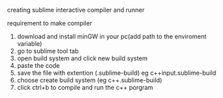 creating sublime interactive compiler and runner

requirement to make compiler
1. download and install minGW in your pc(add path to the enviroment variable)
2. go to sublime tool tab
3. open build system and click new build system
4. paste the code
5. save the file with extention (.sublime-build) eg c++input.sublime-build
6. choose create build system (eg c++.sublime-build)
7. click ctrl+b to compile and run the c++ porgram
